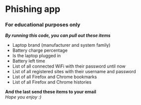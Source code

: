 # Phishing app

### For educational purposes only

***By running this code, you can pull out these items***

* Laptop brand (manufacturer and system family)
* Battery charge percentage
* Is the laptop plugged in
* Battery left time
* List of all connected WiFi with their password until now
* List of all registered sites with their username and password
* List of all Firefox and Chrome bookmarks
* List of all Firefox and Chrome histories

**And the last send these items to your email**\
*Hope you enjoy :)*
